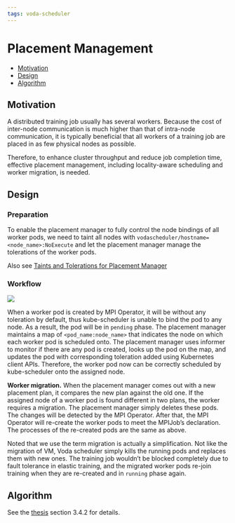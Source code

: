 ```yaml
---
tags: voda-scheduler
---
```


# Placement Management

- [Motivation](#Motivation)
- [Design](#Design)
- [Algorithm](#Algorithm)

## Motivation

A distributed training job usually has several workers. Because the cost of inter-node communication is much higher than that of intra-node communication, it is typically beneficial that all workers of a training job are placed in as few physical nodes as possible.

Therefore, to enhance cluster throughput and reduce job completion time, effective placement management, including locality-aware scheduling and worker migration, is needed.

## Design

### Preparation

To enable the placement manager to fully control the node bindings of all worker pods, we need to taint all nodes with `vodascheduler/hostname=<node_name>:NoExecute` and let the placement manager manage the tolerations of the worker pods.

Also see [Taints and Tolerations for Placement Manager](https://github.com/heyfey/vodascheduler/blob/main/deploy/taints-and-tolerations-for-placement-manager.md)

### Workflow

![](https://i.imgur.com/l3B8x4Z.png)

When a worker pod is created by MPI Operator, it will be without any toleration by default, thus kube-scheduler is unable to bind the pod to any node. As a result, the pod will be in `pending` phase. The placement manager maintains a map of `<pod_name:node_name>` that indicates the node on which each worker pod is scheduled onto. The placement manager uses informer to monitor if there are any pod is created, looks up the pod on the map, and updates the pod with corresponding toleration added using Kubernetes client APIs. Therefore, the worker pod now can be correctly scheduled by kube-scheduler onto the assigned node.

**Worker migration.** When the placement manager comes out with a new placement plan, it compares the new plan against the old one. If the assigned node of a worker pod is found different in two plans, the worker requires a migration. The placement manager simply deletes these pods. The changes will be detected by the MPI Operator. After that, the MPI Operator will re-create the worker pods to meet the MPIJob’s declaration. The processes of the re-created pods are the same as above.

Noted that we use the term migration is actually a simplification. Not like the migration of VM, Voda scheduler simply kills the running pods and replaces them with new ones. The training job wouldn’t be blocked completely due to fault tolerance in elastic training, and the migrated worker pods re-join training when they are re-created and in `running` phase again.


## Algorithm

See the [thesis](https://ndltd.ncl.edu.tw/cgi-bin/gs32/gsweb.cgi/ccd=tuT7lS/record?r1=1&h1=0) section 3.4.2 for details.
